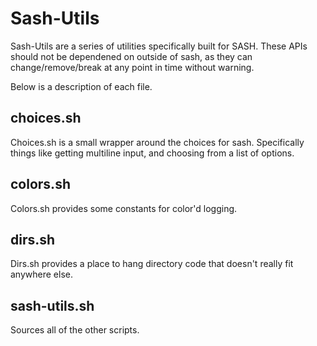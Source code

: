 # Sash-Utils #

Sash-Utils are a series of utilities specifically built for SASH. These APIs
should not be dependened on outside of sash, as they can change/remove/break at
any point in time without warning.

Below is a description of each file.

## choices.sh ##

Choices.sh is a small wrapper around the choices for sash. Specifically things
like getting multiline input, and choosing from a list of options.

## colors.sh ##

Colors.sh provides some constants for color'd logging.

## dirs.sh ##

Dirs.sh provides a place to hang directory code that doesn't really fit
anywhere else.

## sash-utils.sh ##

Sources all of the other scripts.
